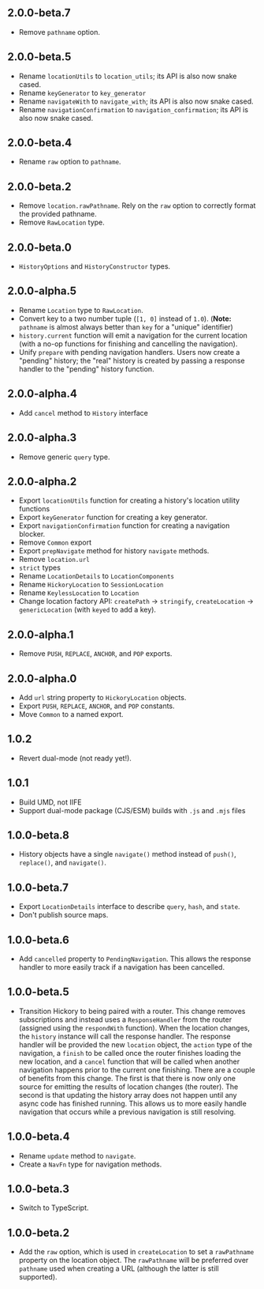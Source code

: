 ## 2.0.0-beta.7

- Remove `pathname` option.

## 2.0.0-beta.5

- Rename `locationUtils` to `location_utils`; its API is also now snake cased.
- Rename `keyGenerator` to `key_generator`
- Rename `navigateWith` to `navigate_with`; its API is also now snake cased.
- Rename `navigationConfirmation` to `navigation_confirmation`; its API is also now snake cased.

## 2.0.0-beta.4

- Rename `raw` option to `pathname`.

## 2.0.0-beta.2

- Remove `location.rawPathname`. Rely on the `raw` option to correctly format the provided pathname.
- Remove `RawLocation` type.

## 2.0.0-beta.0

- `HistoryOptions` and `HistoryConstructor` types.

## 2.0.0-alpha.5

- Rename `Location` type to `RawLocation`.
- Convert key to a two number tuple (`[1, 0]` instead of `1.0`). (**Note:** `pathname` is almost always better than `key` for a "unique" identifier)
- `history.current` function will emit a navigation for the current location (with a no-op functions for finishing and cancelling the navigation).
- Unify `prepare` with pending navigation handlers. Users now create a "pending" history; the "real" history is created by passing a response handler to the "pending" history function.

## 2.0.0-alpha.4

- Add `cancel` method to `History` interface

## 2.0.0-alpha.3

- Remove generic `query` type.

## 2.0.0-alpha.2

- Export `locationUtils` function for creating a history's location utility functions
- Export `keyGenerator` function for creating a key generator.
- Export `navigationConfirmation` function for creating a navigation blocker.
- Remove `Common` export
- Export `prepNavigate` method for history `navigate` methods.
- Remove `location.url`
- `strict` types
- Rename `LocationDetails` to `LocationComponents`
- Rename `HickoryLocation` to `SessionLocation`
- Rename `KeylessLocation` to `Location`
- Change location factory API: `createPath` -> `stringify`, `createLocation` -> `genericLocation` (with `keyed` to add a key).

## 2.0.0-alpha.1

- Remove `PUSH`, `REPLACE`, `ANCHOR`, and `POP` exports.

## 2.0.0-alpha.0

- Add `url` string property to `HickoryLocation` objects.
- Export `PUSH`, `REPLACE`, `ANCHOR`, and `POP` constants.
- Move `Common` to a named export.

## 1.0.2

- Revert dual-mode (not ready yet!).

## 1.0.1

- Build UMD, not IIFE
- Support dual-mode package (CJS/ESM) builds with `.js` and `.mjs` files

## 1.0.0-beta.8

- History objects have a single `navigate()` method instead of `push()`, `replace()`, and `navigate()`.

## 1.0.0-beta.7

- Export `LocationDetails` interface to describe `query`, `hash`, and `state`.
- Don't publish source maps.

## 1.0.0-beta.6

- Add `cancelled` property to `PendingNavigation`. This allows the response handler to more easily track if a navigation has been cancelled.

## 1.0.0-beta.5

- Transition Hickory to being paired with a router. This change removes subscriptions and instead uses a `ResponseHandler` from the router (assigned using the `respondWith` function). When the location changes, the `history` instance will call the response handler. The response handler will be provided the new `location` object, the `action` type of the navigation, a `finish` to be called once the router finishes loading the new location, and a `cancel` function that will be called when another navigation happens prior to the current one finishing. There are a couple of benefits from this change. The first is that there is now only one source for emitting the results of location changes (the router). The second is that updating the history array does not happen until any async code has finished running. This allows us to more easily handle navigation that occurs while a previous navigation is still resolving.

## 1.0.0-beta.4

- Rename `update` method to `navigate`.
- Create a `NavFn` type for navigation methods.

## 1.0.0-beta.3

- Switch to TypeScript.

## 1.0.0-beta.2

- Add the `raw` option, which is used in `createLocation` to set a `rawPathname` property on the location object. The `rawPathname` will be preferred over `pathname` used when creating a URL (although the latter is still supported).

